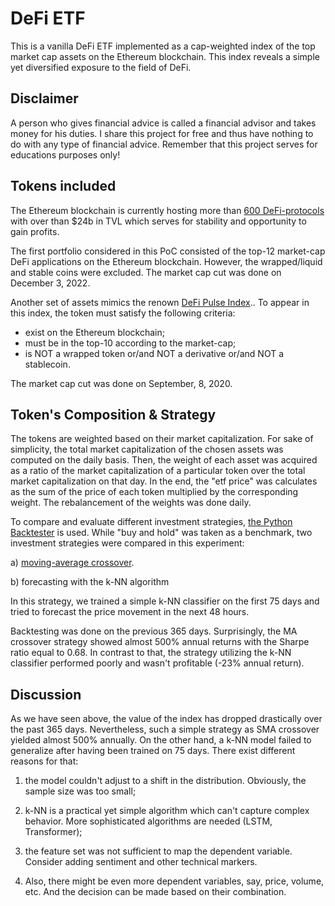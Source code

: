 # DeFi ETF

This is a vanilla DeFi ETF implemented as a cap-weighted index of the top market cap assets
on the Ethereum blockchain. 
This index reveals a simple yet diversified exposure to the field of DeFi.

## Disclaimer

A person who gives financial advice is called a financial advisor and takes money for his duties. I share this project for free and thus have nothing to do with any type of financial advice. Remember that this project serves for educations purposes only!

## Tokens included

The Ethereum blockchain is currently hosting more than [600 DeFi-protocols](https://defillama.com/chains) 
with over than $24b in TVL which serves for stability and opportunity to gain 
profits.

The first portfolio considered in this PoC consisted of the top-12 market-cap DeFi applications
on the Ethereum blockchain. However, the wrapped/liquid and stable coins were excluded.
The market cap cut was done on December 3, 2022. 

Another set of assets mimics the renown [DeFi Pulse Index](https://indexcoop.com/defi-pulse-index-dpi#:~:text=The%20DeFi%20Pulse%20Index%20is,of%20each%20token's%20circulating%20supply.)..
To appear in this index, the token must satisfy the following criteria:

- exist on the Ethereum blockchain;
- must be in the top-10 according to the market-cap;
- is NOT a wrapped token or/and NOT a derivative or/and NOT a stablecoin.

The market cap cut was done on September, 8, 2020.

## Token's Composition & Strategy

The tokens are weighted based on their market capitalization. 
For sake of simplicity, the total market capitalization of the chosen assets was computed on the daily basis.
Then, the weight of each asset was acquired as a ratio of the market capitalization of a particular token over the total market capitalization on that day.
In the end, the "etf price" was calculates as the sum of the price of each token multiplied by the corresponding weight.
The rebalancement of the weights was done daily.

To compare and evaluate different investment strategies, [the Python Backtester](https://kernc.github.io/backtesting.py/) is used.
While "buy and hold" was taken as a benchmark, two investment strategies were compared in this experiment:

a) [moving-average crossover](https://en.wikipedia.org/wiki/Moving_average_crossover).

b) forecasting with the k-NN algorithm

In this strategy, we trained a simple k-NN classifier on the first 75 days and tried to forecast the price movement
in the next 48 hours. 

Backtesting was done on the previous 365 days. Surprisingly, the MA crossover strategy showed almost 500% annual returns 
with the Sharpe ratio equal to 0.68. In contrast to that, the strategy utilizing the k-NN classifier performed poorly 
and wasn't profitable (-23% annual return).

## Discussion

As we have seen above, the value of the index has dropped drastically over the past 365 days. Nevertheless,
such a simple strategy as SMA crossover yielded almost 500% annually. On the other hand, a k-NN model failed to 
generalize after having been trained on 75 days. There exist different reasons for that:

1) the model couldn't adjust to a shift in the distribution. Obviously, the sample size was too small;

2) k-NN is a practical yet simple algorithm which can't capture complex behavior. More sophisticated
algorithms are needed (LSTM, Transformer);

3) the feature set was not sufficient to map the dependent variable. Consider adding sentiment and other technical markers.

4) Also, there might be even more dependent variables, say, price, volume, etc. And the decision can be made based on their combination.

